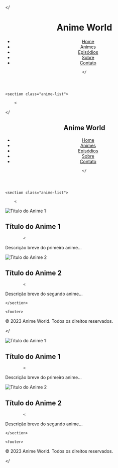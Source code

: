 <!DOCTYPE html>
<html lang="en">
<head>
    
   
<meta charset="UTF-8">
    
   
<meta name="viewport" content="width=device-width, initial-scale=1.0">
    <link rel="stylesheet" href="styles.css">
    <title>Anime World</title>

</
</head>
<body>
    <header>
        <h1>Anime World</h1>
        
       
<nav>
            <ul>
                <li><a href="#">Home</a></li>
                
               
<li><a href="#">Animes</a></li>
                <li><a href="#">Episódios</a></li>
                
               
<li><a href="#">Sobre</a></li>
                
               
<li><a href="#">Contato</a></li>
            </ul>
        
       
</nav>
    
    </
</header>

    <section class="anime-list">
        
        <

       
<article class="anime-card">
<!DOCTYPE html>
<html lang="en">
<head>
    
   
<meta charset="UTF-8">
    
   
<meta name="viewport" content="width=device-width, initial-scale=1.0">
    <link rel="stylesheet" href="styles.css">
    <title>Anime World</title>

</
</head>
<body>
    <header>
        <h1>Anime World</h1>
        
       
<nav>
            <ul>
                <li><a href="#">Home</a></li>
                
               
<li><a href="#">Animes</a></li>
                <li><a href="#">Episódios</a></li>
                
               
<li><a href="#">Sobre</a></li>
                
               
<li><a href="#">Contato</a></li>
            </ul>
        
       
</nav>
    
    </
</header>

    <section class="anime-list">
        
        <

       
<article class="anime-card">
            <img src="imagem_anime1.jpg" alt="Título do Anime 1">
            <h2>Título do Anime 1</h2>
            
            <

           
<p>Descrição breve do primeiro anime...</p>
        
       
</article>
        
       
<article class="anime-card">
            <img src="imagem_anime2.jpg" alt="Título do Anime 2">
            
           
<h2>Título do Anime 2</h2>
            
            <

           
<p>Descrição breve do segundo anime...</p>
        </article>
        
       
<!-- Adicione mais artigos para outros animes -->
    </section>

    <footer>
        
       
<p>&copy; 2023 Anime World. Todos os direitos reservados.</p>
    </footer>

</body

</
</body>
</html>            <img src="imagem_anime1.jpg" alt="Título do Anime 1">
            <h2>Título do Anime 1</h2>
            
            <

           
<p>Descrição breve do primeiro anime...</p>
        
       
</article>
        
       
<article class="anime-card">
            <img src="imagem_anime2.jpg" alt="Título do Anime 2">
            
           
<h2>Título do Anime 2</h2>
            
            <

           
<p>Descrição breve do segundo anime...</p>
        </article>
        
       
<!-- Adicione mais artigos para outros animes -->
    </section>

    <footer>
        
       
<p>&copy; 2023 Anime World. Todos os direitos reservados.</p>
    </footer>

</body

</
</body>
</html>
               

